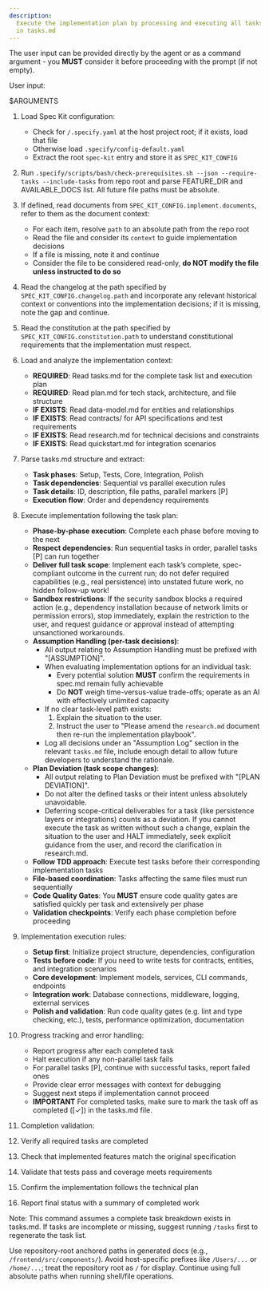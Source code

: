 ```yaml
---
description:
  Execute the implementation plan by processing and executing all tasks defined
  in tasks.md
---
```


The user input can be provided directly by the agent or as a command argument -
you **MUST** consider it before proceeding with the prompt (if not empty).

User input:

$ARGUMENTS

1. Load Spec Kit configuration:
   - Check for `/.specify.yaml` at the host project root; if it exists, load
     that file
   - Otherwise load `.specify/config-default.yaml`
   - Extract the root `spec-kit` entry and store it as `SPEC_KIT_CONFIG`

2. Run
   `.specify/scripts/bash/check-prerequisites.sh --json --require-tasks --include-tasks`
   from repo root and parse FEATURE_DIR and AVAILABLE_DOCS list. All future file
   paths must be absolute.

3. If defined, read documents from `SPEC_KIT_CONFIG.implement.documents`, refer
   to them as the document context:
   - For each item, resolve `path` to an absolute path from the repo root
   - Read the file and consider its `context` to guide implementation decisions
   - If a file is missing, note it and continue
   - Consider the file to be considered read-only, **do NOT modify the file
     unless instructed to do so**

4. Read the changelog at the path specified by `SPEC_KIT_CONFIG.changelog.path`
   and incorporate any relevant historical context or conventions into the
   implementation decisions; if it is missing, note the gap and continue.

5. Read the constitution at the path specified by
   `SPEC_KIT_CONFIG.constitution.path` to understand constitutional requirements
   that the implementation must respect.

6. Load and analyze the implementation context:
   - **REQUIRED**: Read tasks.md for the complete task list and execution plan
   - **REQUIRED**: Read plan.md for tech stack, architecture, and file structure
   - **IF EXISTS**: Read data-model.md for entities and relationships
   - **IF EXISTS**: Read contracts/ for API specifications and test requirements
   - **IF EXISTS**: Read research.md for technical decisions and constraints
   - **IF EXISTS**: Read quickstart.md for integration scenarios

7. Parse tasks.md structure and extract:
   - **Task phases**: Setup, Tests, Core, Integration, Polish
   - **Task dependencies**: Sequential vs parallel execution rules
   - **Task details**: ID, description, file paths, parallel markers [P]
   - **Execution flow**: Order and dependency requirements

8. Execute implementation following the task plan:
   - **Phase-by-phase execution**: Complete each phase before moving to the next
   - **Respect dependencies**: Run sequential tasks in order, parallel tasks [P]
     can run together
   - **Deliver full task scope**: Implement each task’s complete, spec-compliant
     outcome in the current run; do not defer required capabilities (e.g., real
     persistence) into unstated future work, no hidden follow-up work!
   - **Sandbox restrictions**: If the security sandbox blocks a required action
     (e.g., dependency installation because of network limits or permission
     errors), stop immediately, explain the restriction to the user, and request
     guidance or approval instead of attempting unsanctioned workarounds.
   - **Assumption Handling (per-task decisions)**:
     - All output relating to Assumption Handling must be prefixed with
       "[ASSUMPTION]".
     - When evaluating implementation options for an individual task:
       - Every potential solution **MUST** confirm the requirements in spec.md
         remain fully achievable
       - Do **NOT** weigh time-versus-value trade-offs; operate as an AI with
         effectively unlimited capacity
     - If no clear task-level path exists:
       1. Explain the situation to the user.
       2. Instruct the user to "Please amend the `research.md` document then
          re-run the implementation playbook".
     - Log all decisions under an "Assumption Log" section in the relevant
       `tasks.md` file, include enough detail to allow future developers to
       understand the rationale.
   - **Plan Deviation (task scope changes)**:
     - All output relating to Plan Deviation must be prefixed with "[PLAN
       DEVIATION]".
     - Do not alter the defined tasks or their intent unless absolutely
       unavoidable.
     - Deferring scope-critical deliverables for a task (like persistence layers
       or integrations) counts as a deviation. If you cannot execute the task as
       written without such a change, explain the situation to the user and HALT
       immediately, seek explicit guidance from the user, and record the
       clarification in research.md.
   - **Follow TDD approach**: Execute test tasks before their corresponding
     implementation tasks
   - **File-based coordination**: Tasks affecting the same files must run
     sequentially
   - **Code Quality Gates**: You **MUST** ensure code quality gates are
     satisfied quickly per task and extensively per phase
   - **Validation checkpoints**: Verify each phase completion before proceeding

9. Implementation execution rules:
   - **Setup first**: Initialize project structure, dependencies, configuration
   - **Tests before code**: If you need to write tests for contracts, entities,
     and integration scenarios
   - **Core development**: Implement models, services, CLI commands, endpoints
   - **Integration work**: Database connections, middleware, logging, external
     services
   - **Polish and validation**: Run code quality gates (e.g. lint and type
     checking, etc.), tests, performance optimization, documentation

10. Progress tracking and error handling:
    - Report progress after each completed task
    - Halt execution if any non-parallel task fails
    - For parallel tasks [P], continue with successful tasks, report failed ones
    - Provide clear error messages with context for debugging
    - Suggest next steps if implementation cannot proceed
    - **IMPORTANT** For completed tasks, make sure to mark the task off as
      completed ([✓]) in the tasks.md file.

11. Completion validation:
12. Verify all required tasks are completed
13. Check that implemented features match the original specification
14. Validate that tests pass and coverage meets requirements
15. Confirm the implementation follows the technical plan
16. Report final status with a summary of completed work

Note: This command assumes a complete task breakdown exists in tasks.md. If
tasks are incomplete or missing, suggest running `/tasks` first to regenerate
the task list.

Use repository-root anchored paths in generated docs (e.g.,
`/frontend/src/components/`). Avoid host-specific prefixes like `/Users/...` or
`/home/...`; treat the repository root as `/` for display. Continue using full
absolute paths when running shell/file operations.
